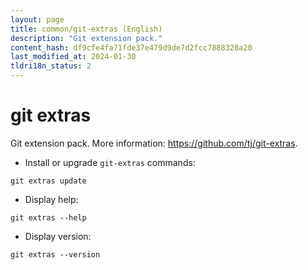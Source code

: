 ```yaml
---
layout: page
title: common/git-extras (English)
description: "Git extension pack."
content_hash: df9cfe4fa71fde37e479d9de7d2fcc7888320a20
last_modified_at: 2024-01-30
tldri18n_status: 2
---
```

# git extras

Git extension pack.
More information: <https://github.com/tj/git-extras>.

- Install or upgrade `git-extras` commands:

`git extras update`

- Display help:

`git extras --help`

- Display version:

`git extras --version`
